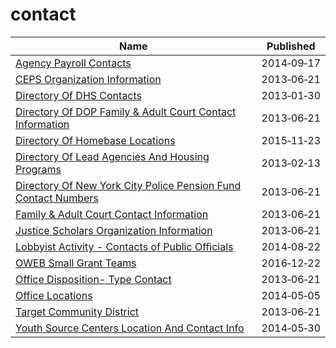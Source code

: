 # contact

Name | Published
---- | ---------
[Agency Payroll Contacts](../datasets/agyj-8dkq.md) | 2014&#x2011;09&#x2011;17
[CEPS Organization Information](../datasets/nsu8-kyp7.md) | 2013&#x2011;06&#x2011;21
[Directory Of DHS Contacts](../datasets/cete-9g3v.md) | 2013&#x2011;01&#x2011;30
[Directory Of DOP Family & Adult Court Contact Information](../datasets/f46j-m4iq.md) | 2013&#x2011;06&#x2011;21
[Directory Of Homebase Locations](../datasets/ntcm-2w4k.md) | 2015&#x2011;11&#x2011;23
[Directory Of Lead Agencies And Housing Programs](../datasets/b3qc-c6fh.md) | 2013&#x2011;02&#x2011;13
[Directory Of New York City Police Pension Fund Contact Numbers](../datasets/i447-i5u3.md) | 2013&#x2011;06&#x2011;21
[Family & Adult Court Contact Information](../datasets/su6u-afcg.md) | 2013&#x2011;06&#x2011;21
[Justice Scholars Organization Information](../datasets/69w5-fdhb.md) | 2013&#x2011;06&#x2011;21
[Lobbyist Activity - Contacts of Public Officials](../datasets/hr5m-xnxc.md) | 2014&#x2011;08&#x2011;22
[OWEB Small Grant Teams](../datasets/duuq-2iwc.md) | 2016&#x2011;12&#x2011;22
[Office Disposition- Type Contact](../datasets/x2zj-69gq.md) | 2013&#x2011;06&#x2011;21
[Office Locations](../datasets/hkud-vzzj.md) | 2014&#x2011;05&#x2011;05
[Target Community District](../datasets/tngj-drbu.md) | 2013&#x2011;06&#x2011;21
[Youth Source Centers Location And Contact Info](../datasets/gbg9-vs7n.md) | 2014&#x2011;05&#x2011;30

